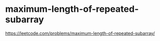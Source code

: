 # maximum-length-of-repeated-subarray

https://leetcode.com/problems/maximum-length-of-repeated-subarray/
